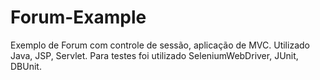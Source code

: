 # Forum-Example
Exemplo de Forum com controle de sessão, aplicação de MVC. Utilizado Java, JSP, Servlet. Para testes foi utilizado SeleniumWebDriver, JUnit, DBUnit.
